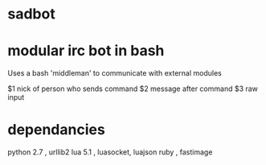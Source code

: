 sadbot
======

modular irc bot in bash
======

Uses a bash 'middleman' to communicate with external modules


$1 nick of person who sends command
$2 message after command
$3 raw input

dependancies
======

python 2.7 , urllib2
lua 5.1 , luasocket, luajson
ruby , fastimage
